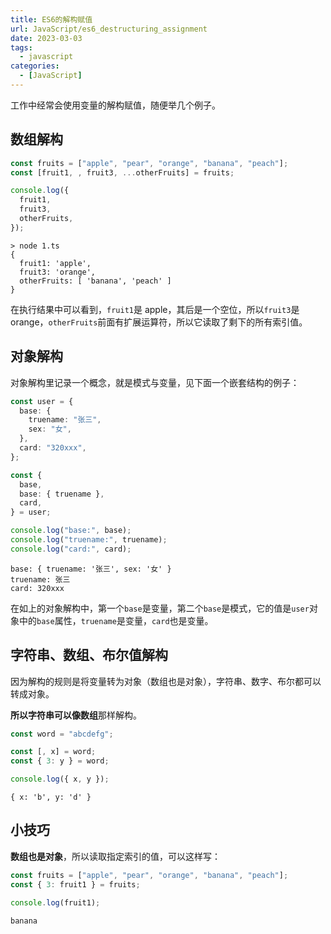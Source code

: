 ```yaml
---
title: ES6的解构赋值
url: JavaScript/es6_destructuring_assignment
date: 2023-03-03
tags:
  - javascript
categories:
  - [JavaScript]
---
```


工作中经常会使用变量的解构赋值，随便举几个例子。

## 数组解构

```typescript
const fruits = ["apple", "pear", "orange", "banana", "peach"];
const [fruit1, , fruit3, ...otherFruits] = fruits;

console.log({
  fruit1,
  fruit3,
  otherFruits,
});
```

```shell
> node 1.ts
{
  fruit1: 'apple',
  fruit3: 'orange',
  otherFruits: [ 'banana', 'peach' ]
}
```

在执行结果中可以看到，`fruit1`是 apple，其后是一个空位，所以`fruit3`是 orange，`otherFruits`前面有扩展运算符，所以它读取了剩下的所有索引值。

## 对象解构

对象解构里记录一个概念，就是模式与变量，见下面一个嵌套结构的例子：

```typescript
const user = {
  base: {
    truename: "张三",
    sex: "女",
  },
  card: "320xxx",
};

const {
  base,
  base: { truename },
  card,
} = user;

console.log("base:", base);
console.log("truename:", truename);
console.log("card:", card);
```

```shell
base: { truename: '张三', sex: '女' }
truename: 张三
card: 320xxx
```

在如上的对象解构中，第一个`base`是变量，第二个`base`是模式，它的值是`user`对象中的`base`属性，`truename`是变量，`card`也是变量。

## 字符串、数组、布尔值解构

因为解构的规则是将变量转为对象（数组也是对象），字符串、数字、布尔都可以转成对象。

**所以字符串可以像数组**那样解构。

```typescript
const word = "abcdefg";

const [, x] = word;
const { 3: y } = word;

console.log({ x, y });
```

```shell
{ x: 'b', y: 'd' }
```

## 小技巧

**数组也是对象**，所以读取指定索引的值，可以这样写：

```typescript
const fruits = ["apple", "pear", "orange", "banana", "peach"];
const { 3: fruit1 } = fruits;

console.log(fruit1);
```

```shell
banana
```
